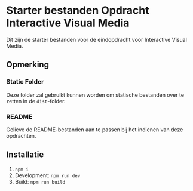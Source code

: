 # Starter bestanden Opdracht Interactive Visual Media

Dit zijn de starter bestanden voor de eindopdracht voor Interactive Visual Media.

## Opmerking

### Static Folder

Deze folder zal gebruikt kunnen worden om statische bestanden over te zetten in de `dist`-folder.

### README

Gelieve de README-bestanden aan te passen bij het indienen van deze opdrachten.

## Installatie

1. `npm i`
2. Development: `npm run dev`
3. Build: `npm run build`